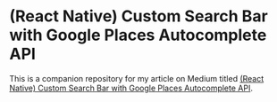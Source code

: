 # (React Native) Custom Search Bar with Google Places Autocomplete API

This is a companion repository for my article on Medium titled [(React Native) Custom Search Bar with Google Places Autocomplete API](https://kentakodashima.medium.com/react-native-custom-search-bar-with-google-places-autocomplete-api-69b1c98de6a0).